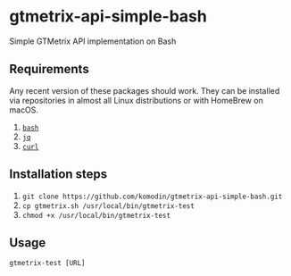 # gtmetrix-api-simple-bash
Simple GTMetrix API implementation on Bash

Requirements
-------------
Any recent version of these packages should work. They can be installed via repositories in almost all Linux distributions or with HomeBrew on macOS.

1. [`bash`](https://www.gnu.org/software/bash/)
2. [`jq`](https://stedolan.github.io/jq/)
3. [`curl`](https://github.com/curl/curl)

Installation steps
-------------
1. `git clone https://github.com/komodin/gtmetrix-api-simple-bash.git`
2. `cp gtmetrix.sh /usr/local/bin/gtmetrix-test`
3. `chmod +x /usr/local/bin/gtmetrix-test`

Usage
-------------
`gtmetrix-test [URL]`